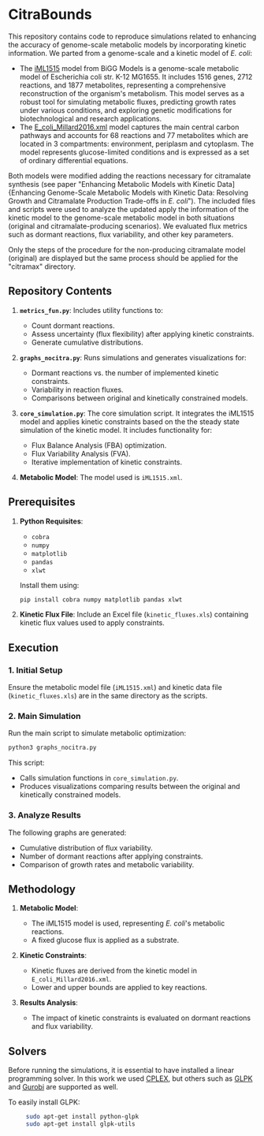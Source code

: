 # CitraBounds

This repository contains code to reproduce simulations related to enhancing the accuracy of genome-scale metabolic models by incorporating kinetic information. We parted from a genome-scale and a kinetic model of *E. coli*:
- The [iML1515](http://bigg.ucsd.edu/models/iML1515) model from BiGG Models is a genome-scale metabolic model of Escherichia coli str. K-12 MG1655. It includes 1516 genes, 2712 reactions, and 1877 metabolites, representing a comprehensive reconstruction of the organism's metabolism. This model serves as a robust tool for simulating metabolic fluxes, predicting growth rates under various conditions, and exploring genetic modifications for biotechnological and research applications.
- The [E_coli_Millard2016.xml](https://journals.plos.org/ploscompbiol/article?id=10.1371/journal.pcbi.1005396) model captures the main central carbon pathways and accounts for 68 reactions and 77 metabolites which are located in 3 compartments: environment, periplasm and cytoplasm. The model represents glucose-limited conditions and is expressed as a set of ordinary differential equations.

Both models were modified adding the reactions necessary for citramalate synthesis (see paper "Enhancing Metabolic Models with Kinetic Data]{Enhancing Genome-Scale Metabolic Models with Kinetic Data: Resolving Growth and Citramalate Production Trade-offs in *E. coli*").
The included files and scripts were used to analyze the updated apply the information of the kinetic model to the genome-scale metabolic model in both situations (original and citramalate-producing scenarios). We evaluated flux metrics such as dormant reactions, flux variability, and other key parameters. 

 Only the steps of the procedure for the non-producing citramalate model (original) are displayed but the same process should be applied for the "citramax" directory.

## Repository Contents

1. **`metrics_fun.py`**: Includes utility functions to:
   - Count dormant reactions.
   - Assess uncertainty (flux flexibility) after applying kinetic constraints.
   - Generate cumulative distributions.

2. **`graphs_nocitra.py`**: Runs simulations and generates visualizations for:
   - Dormant reactions vs. the number of implemented kinetic constraints.
   - Variability in reaction fluxes.
   - Comparisons between original and kinetically constrained models.

3. **`core_simulation.py`**: The core simulation script. It integrates the iML1515 model and applies kinetic constraints based on the the steady state simulation of the kinetic model. It includes functionality for:
   - Flux Balance Analysis (FBA) optimization.
   - Flux Variability Analysis (FVA).
   - Iterative implementation of kinetic constraints.

4. **Metabolic Model**: The model used is `iML1515.xml`.

## Prerequisites

1. **Python Requisites**:
   - `cobra`
   - `numpy`
   - `matplotlib`
   - `pandas`
   - `xlwt`

   Install them using:
   ```bash
   pip install cobra numpy matplotlib pandas xlwt
   ```

2. **Kinetic Flux File**:
   Include an Excel file (`kinetic_fluxes.xls`) containing kinetic flux values used to apply constraints.

## Execution

### 1. Initial Setup
Ensure the metabolic model file (`iML1515.xml`) and kinetic data file (`kinetic_fluxes.xls`) are in the same directory as the scripts.

### 2. Main Simulation
Run the main script to simulate metabolic optimization:
```bash
python3 graphs_nocitra.py
```

This script:
- Calls simulation functions in `core_simulation.py`.
- Produces visualizations comparing results between the original and kinetically constrained models.

### 3. Analyze Results
The following graphs are generated:
- Cumulative distribution of flux variability.
- Number of dormant reactions after applying constraints.
- Comparison of growth rates and metabolic variability.

## Methodology

1. **Metabolic Model**:
   - The iML1515 model is used, representing *E. coli*'s metabolic reactions.
   - A fixed glucose flux is applied as a substrate.

2. **Kinetic Constraints**:
   - Kinetic fluxes are derived from the kinetic model in `E_coli_Millard2016.xml`.
   - Lower and upper bounds are applied to key reactions.

3. **Results Analysis**:
   - The impact of kinetic constraints is evaluated on dormant reactions and flux variability.

## Solvers

Before running the simulations, it is essential to have installed a linear programming solver. In this work we used [CPLEX](https://www.ibm.com/es-es/products/ilog-cplex-optimization-studio), but others such as [GLPK](https://www.gnu.org/software/glpk/) and [Gurobi](https://www.gurobi.com/) are supported as well.

To easily install GLPK:

```bash
     sudo apt-get install python-glpk
     sudo apt-get install glpk-utils
```
